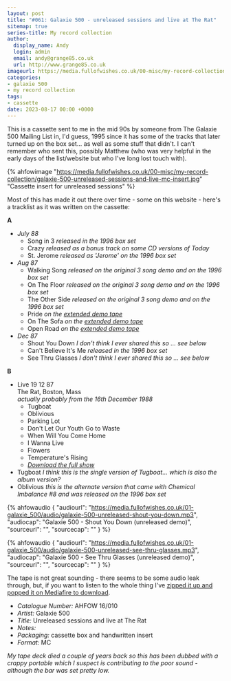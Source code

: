 ```yaml
---
layout: post
title: "#061: Galaxie 500 - unreleased sessions and live at The Rat"
sitemap: true
series-title: My record collection
author:
  display_name: Andy
  login: admin
  email: andy@grange85.co.uk
  url: http://www.grange85.co.uk
imageurl: https://media.fullofwishes.co.uk/00-misc/my-record-collection/galaxie-500-unreleased-sessions-and-live-mc-insert.jpg
categories:
- galaxie 500
- my record collection
tags:
- cassette
date: 2023-08-17 00:00 +0000
---
```

This is a cassette sent to me in the mid 90s by someone from The Galaxie 500 Mailing List in, I'd guess, 1995 since it has some of the tracks that later turned up on the box set... as well as some stuff that didn't. I can't remember who sent this, possibly Matthew (who was very helpful in the early days of the list/website but who I've long lost touch with).

{% ahfowimage "https://media.fullofwishes.co.uk/00-misc/my-record-collection/galaxie-500-unreleased-sessions-and-live-mc-insert.jpg" "Cassette insert for unreleased sessions" %}

Most of this has made it out there over time - some on this website - here's a tracklist as it was written on the cassette:

**A**
 - _July 88_
    - Song in 3 _released in the 1996 box set_
    - Crazy _released as a bonus track on some CD versions of Today_
    - St. Jerome _released as 'Jerome' on the 1996 box set_
 - _Aug 87_
    - Walking Song _released on the original 3 song demo and on the 1996 box set_
    - On The Floor  _released on the original 3 song demo and on the 1996 box set_
    - The Other Side  _released on the original 3 song demo and on the 1996 box set_
    - Pride _on the [extended demo tape](/2011/09/23/audio-friday-recycling-galaxie-500-the-extended-demo-tape/)_
    - On The Sofa _on the [extended demo tape](/2011/09/23/audio-friday-recycling-galaxie-500-the-extended-demo-tape/)_
    - Open Road _on the [extended demo tape](/2011/09/23/audio-friday-recycling-galaxie-500-the-extended-demo-tape/)_
 - _Dec 87_
    - Shout You Down _I don't think I ever shared this so ... see below_
    - Can't Believe It's Me _released in the 1996 box set_
    - See Thru Glasses _I don't think I ever shared this so ... see below_

**B**
 - Live 19 12 87  
   The Rat, Boston, Mass  
   _actually probably from the 16th December 1988_
     - Tugboat
     - Oblivious
     - Parking Lot
     - Don't Let Our Youth Go to Waste
     - When Will You Come Home
     - I Wanna Live
     - Flowers
     - Temperature's Rising
     - _[Download the full show](/database/galaxie-500/shows/galaxie-500-1988-12-16-rat-boston-ma-usa/)_
  - Tugboat _I think this is the single version of Tugboat... which is also the album version?_
  - Oblivious _this is the alternate version that came with Chemical Imbalance #8 and was released on the 1996 box set_

{% ahfowaudio {
"audiourl": "https://media.fullofwishes.co.uk/01-galaxie_500/audio/galaxie-500-unreleased-shout-you-down.mp3",
"audiocap": "Galaxie 500 - Shout You Down (unreleased demo)",
"sourceurl": "",
"sourcecap": ""
} %}

{% ahfowaudio {
"audiourl": "https://media.fullofwishes.co.uk/01-galaxie_500/audio/galaxie-500-unreleased-see-thru-glasses.mp3",
"audiocap": "Galaxie 500 - See Thru Glasses (unreleased demo)",
"sourceurl": "",
"sourcecap": ""
} %}

The tape is not great sounding - there seems to be some audio leak through, but, if you want to listen to the whole thing I've [zipped it up and popped it on Mediafire to download](https://www.mediafire.com/file/ff00g6kl9iz016u/galaxie-500-unreleased-sessions-and-live-at-the-rat-mc.zip/file).

 - *Catalogue Number:* AHFOW 16/010
 - *Artist:* Galaxie 500
 - *Title:* Unreleased sessions and live at The Rat
 - *Notes:* 
 - *Packaging:* cassette box and handwritten insert
 - *Format:* MC

 _My tape deck died a couple of years back so this has been dubbed with a crappy portable which I suspect is contributing to the poor sound - although the bar was set pretty low._
